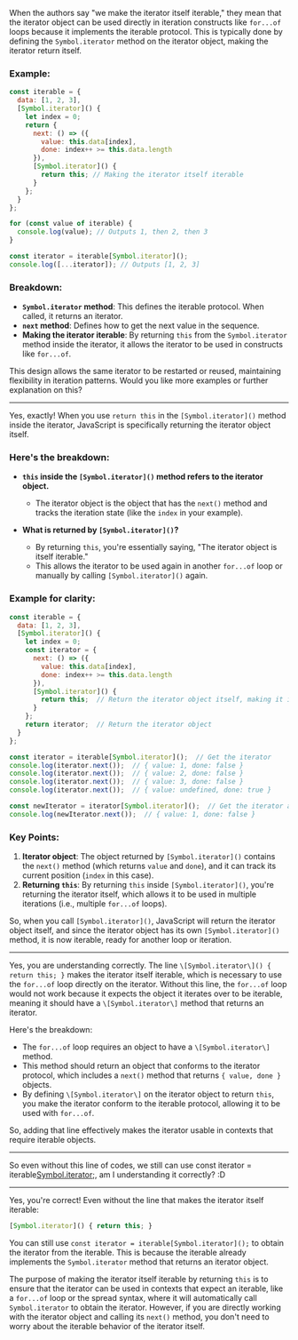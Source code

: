 When the authors say "we make the iterator itself iterable," they mean that the iterator object can be used directly in iteration constructs like `for...of` loops because it implements the iterable protocol. This is typically done by defining the `Symbol.iterator` method on the iterator object, making the iterator return itself.

### Example:
```javascript
const iterable = {
  data: [1, 2, 3],
  [Symbol.iterator]() {
    let index = 0;
    return {
      next: () => ({
        value: this.data[index],
        done: index++ >= this.data.length
      }),
      [Symbol.iterator]() {
        return this; // Making the iterator itself iterable
      }
    };
  }
};

for (const value of iterable) {
  console.log(value); // Outputs 1, then 2, then 3
}

const iterator = iterable[Symbol.iterator]();
console.log([...iterator]); // Outputs [1, 2, 3]
```

### Breakdown:
- **`Symbol.iterator` method**: This defines the iterable protocol. When called, it returns an iterator.
- **`next` method**: Defines how to get the next value in the sequence.
- **Making the iterator iterable**: By returning `this` from the `Symbol.iterator` method inside the iterator, it allows the iterator to be used in constructs like `for...of`.

This design allows the same iterator to be restarted or reused, maintaining flexibility in iteration patterns. Would you like more examples or further explanation on this?

---

Yes, exactly! When you use `return this` in the `[Symbol.iterator]()` method inside the iterator, JavaScript is specifically returning the iterator object itself.

### Here's the breakdown:

- **`this` inside the `[Symbol.iterator]()` method refers to the iterator object.** 
  - The iterator object is the object that has the `next()` method and tracks the iteration state (like the `index` in your example).
  
- **What is returned by `[Symbol.iterator]()`?**
  - By returning `this`, you're essentially saying, "The iterator object is itself iterable."
  - This allows the iterator to be used again in another `for...of` loop or manually by calling `[Symbol.iterator]()` again.

### Example for clarity:

```javascript
const iterable = {
  data: [1, 2, 3],
  [Symbol.iterator]() {
    let index = 0;
    const iterator = {
      next: () => ({
        value: this.data[index],
        done: index++ >= this.data.length
      }),
      [Symbol.iterator]() {
        return this;  // Return the iterator object itself, making it iterable
      }
    };
    return iterator;  // Return the iterator object
  }
};

const iterator = iterable[Symbol.iterator]();  // Get the iterator
console.log(iterator.next());  // { value: 1, done: false }
console.log(iterator.next());  // { value: 2, done: false }
console.log(iterator.next());  // { value: 3, done: false }
console.log(iterator.next());  // { value: undefined, done: true }

const newIterator = iterator[Symbol.iterator]();  // Get the iterator again, because it's iterable
console.log(newIterator.next());  // { value: 1, done: false }
```

### Key Points:
1. **Iterator object**: The object returned by `[Symbol.iterator]()` contains the `next()` method (which returns `value` and `done`), and it can track its current position (`index` in this case).
2. **Returning `this`**: By returning `this` inside `[Symbol.iterator]()`, you're returning the iterator itself, which allows it to be used in multiple iterations (i.e., multiple `for...of` loops).

So, when you call `[Symbol.iterator]()`, JavaScript will return the iterator object itself, and since the iterator object has its own `[Symbol.iterator]()` method, it is now iterable, ready for another loop or iteration.

---

Yes, you are understanding correctly. The line `\[Symbol.iterator\]() { return this; }` makes the iterator itself iterable, which is necessary to use the `for...of` loop directly on the iterator. Without this line, the `for...of` loop would not work because it expects the object it iterates over to be iterable, meaning it should have a `\[Symbol.iterator\]` method that returns an iterator.

Here's the breakdown:
- The `for...of` loop requires an object to have a `\[Symbol.iterator\]` method.
- This method should return an object that conforms to the iterator protocol, which includes a `next()` method that returns `{ value, done }` objects.
- By defining `\[Symbol.iterator\]` on the iterator object to return `this`, you make the iterator conform to the iterable protocol, allowing it to be used with `for...of`.

So, adding that line effectively makes the iterator usable in contexts that require iterable objects.

---

So even without this line of codes, we still can use const iterator = iterable[Symbol.iterator]();, am I understanding it correctly? :D

---

Yes, you're correct! Even without the line that makes the iterator itself iterable:

```javascript
[Symbol.iterator]() { return this; }
```

You can still use `const iterator = iterable[Symbol.iterator]();` to obtain the iterator from the iterable. This is because the iterable already implements the `Symbol.iterator` method that returns an iterator object. 

The purpose of making the iterator itself iterable by returning `this` is to ensure that the iterator can be used in contexts that expect an iterable, like a `for...of` loop or the spread syntax, where it will automatically call `Symbol.iterator` to obtain the iterator. However, if you are directly working with the iterator object and calling its `next()` method, you don't need to worry about the iterable behavior of the iterator itself.
